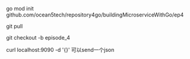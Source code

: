 go mod init github.com/ocean5tech/repository4go/buildingMicroserviceWithGo/ep4

git pull

git checkout -b  episode_4

curl localhost:9090 -d '{}'  可以send一个json